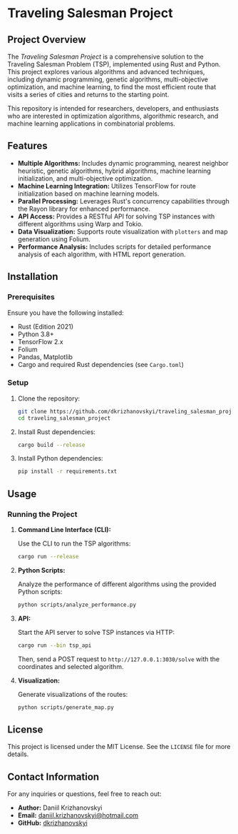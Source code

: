 # Traveling Salesman Project

## Project Overview

The *Traveling Salesman Project* is a comprehensive solution to the Traveling Salesman Problem (TSP), implemented using Rust and Python. This project explores various algorithms and advanced techniques, including dynamic programming, genetic algorithms, multi-objective optimization, and machine learning, to find the most efficient route that visits a series of cities and returns to the starting point.

This repository is intended for researchers, developers, and enthusiasts who are interested in optimization algorithms, algorithmic research, and machine learning applications in combinatorial problems.

## Features

- **Multiple Algorithms:** Includes dynamic programming, nearest neighbor heuristic, genetic algorithms, hybrid algorithms, machine learning initialization, and multi-objective optimization.
- **Machine Learning Integration:** Utilizes TensorFlow for route initialization based on machine learning models.
- **Parallel Processing:** Leverages Rust's concurrency capabilities through the Rayon library for enhanced performance.
- **API Access:** Provides a RESTful API for solving TSP instances with different algorithms using Warp and Tokio.
- **Data Visualization:** Supports route visualization with `plotters` and map generation using Folium.
- **Performance Analysis:** Includes scripts for detailed performance analysis of each algorithm, with HTML report generation.

## Installation

### Prerequisites

Ensure you have the following installed:

- Rust (Edition 2021)
- Python 3.8+
- TensorFlow 2.x
- Folium
- Pandas, Matplotlib
- Cargo and required Rust dependencies (see `Cargo.toml`)

### Setup

1. Clone the repository:

   ```sh
   git clone https://github.com/dkrizhanovskyi/traveling_salesman_project.git
   cd traveling_salesman_project
   ```

2. Install Rust dependencies:

   ```sh
   cargo build --release
   ```

3. Install Python dependencies:

   ```sh
   pip install -r requirements.txt
   ```

## Usage

### Running the Project

1. **Command Line Interface (CLI):**

   Use the CLI to run the TSP algorithms:

   ```sh
   cargo run --release
   ```

2. **Python Scripts:**

   Analyze the performance of different algorithms using the provided Python scripts:

   ```sh
   python scripts/analyze_performance.py
   ```

3. **API:**

   Start the API server to solve TSP instances via HTTP:

   ```sh
   cargo run --bin tsp_api
   ```

   Then, send a POST request to `http://127.0.0.1:3030/solve` with the coordinates and selected algorithm.

4. **Visualization:**

   Generate visualizations of the routes:

   ```sh
   python scripts/generate_map.py
   ```

## License

This project is licensed under the MIT License. See the `LICENSE` file for more details.

## Contact Information

For any inquiries or questions, feel free to reach out:

- **Author:** Daniil Krizhanovskyi
- **Email:** daniil.krizhanovskyi@hotmail.com
- **GitHub:** [dkrizhanovskyi](https://github.com/dkrizhanovskyi)